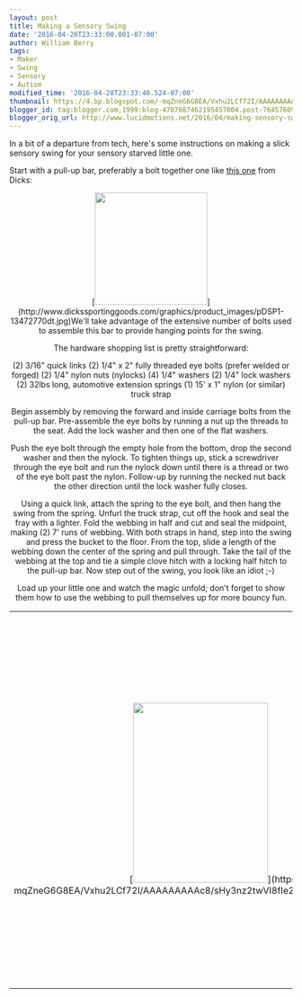 ```yaml
---
layout: post
title: Making a Sensory Swing
date: '2016-04-20T23:33:00.001-07:00'
author: William Berry
tags:
- Maker
- Swing
- Sensory
- Autism
modified_time: '2016-04-20T23:33:46.524-07:00'
thumbnail: https://4.bp.blogspot.com/-mqZneG6G8EA/Vxhu2LCf72I/AAAAAAAAAc8/sHy3nz2twVI8fIe2AOXsXlIhubib5D0AQCKgB/s72-c/IMG_2605.JPG
blogger_id: tag:blogger.com,1999:blog-4707687462195457004.post-7645760908505450903
blogger_orig_url: http://www.lucidmotions.net/2016/04/making-sensory-swing.html
---
```


In a bit of a departure from tech, here's some instructions on making a slick 
sensory swing for your sensory starved little one. 

Start with a pull-up bar, preferably a bolt together one like [this 
one](http://www.dickssportinggoods.com/product/index.jsp?productId=13243144) 
from Dicks: 
<div class="separator" style="clear: both; text-align: center;">[<img 
border="0" 
src="http://www.dickssportinggoods.com/graphics/product_images/pDSP1-13472770dt.jpg" 
height="200" width="200" 
/>](http://www.dickssportinggoods.com/graphics/product_images/pDSP1-13472770dt.jpg)We'll 
take advantage of the extensive number of bolts used to assemble this bar to 
provide hanging points for the swing. 

The hardware shopping list is pretty straightforward: 

(2) 3/16" quick links 
(2) 1/4" x 2" fully threaded eye bolts (prefer welded or forged) 
(2) 1/4" nylon nuts (nylocks) 
(4) 1/4" washers 
(2) 1/4" lock washers 
(2) 32lbs long, automotive extension springs 
(1) 15' x 1" nylon (or similar) truck strap 

Begin assembly by removing the forward and inside carriage bolts from the 
pull-up bar.  Pre-assemble the eye bolts by running a nut up the threads to 
the seat.  Add the lock washer and then one of the flat washers. 

Push the eye bolt through the empty hole from the bottom, drop the second 
washer and then the nylock.  To tighten things up, stick a screwdriver through 
the eye bolt and run the nylock down until there is a thread or two of the eye 
bolt past the nylon.  Follow-up by running the necked nut back the other 
direction until the lock washer fully closes. 

Using a quick link, attach the spring to the eye bolt, and then hang the swing 
from the spring.  Unfurl the truck strap, cut off the hook and seal the fray 
with a lighter.  Fold the webbing in half and cut and seal the midpoint, 
making (2) 7' runs of webbing.  With both straps in hand, step into the swing 
and press the bucket to the floor.  From the top, slide a length of the 
webbing down the center of the spring and pull through.  Take the tail of the 
webbing at the top and tie a simple clove hitch with a locking half hitch to 
the pull-up bar.  Now step out of the swing, you look like an idiot ;-) 


Load up your little one and watch the magic unfold; don't forget to show them 
how to use the webbing to pull themselves up for more bouncy fun. 

<table align="center" cellpadding="0" cellspacing="0" 
class="tr-caption-container" style="margin-left: auto; margin-right: auto; 
text-align: center;"><td style="text-align: center;">[<img border="0" 
height="320" 
src="https://4.bp.blogspot.com/-mqZneG6G8EA/Vxhu2LCf72I/AAAAAAAAAc8/sHy3nz2twVI8fIe2AOXsXlIhubib5D0AQCKgB/s320/IMG_2605.JPG" 
width="240" 
/>](https://4.bp.blogspot.com/-mqZneG6G8EA/Vxhu2LCf72I/AAAAAAAAAc8/sHy3nz2twVI8fIe2AOXsXlIhubib5D0AQCKgB/s1600/IMG_2605.JPG)<td 
class="tr-caption" style="text-align: center;">Assembled Eye Bolt<table 
cellpadding="0" cellspacing="0" class="tr-caption-container" style="float: 
left; text-align: left;"><td style="text-align: center;">[<img border="0" 
height="320" 
src="https://1.bp.blogspot.com/-gaFrWD1CeOI/Vxhu11zj08I/AAAAAAAAAdA/XF5qvqFrlD4WuOddUt62YymKjQJrE7ZsACKgB/s320/IMG_2607.JPG" 
width="240" 
/>](https://1.bp.blogspot.com/-gaFrWD1CeOI/Vxhu11zj08I/AAAAAAAAAdA/XF5qvqFrlD4WuOddUt62YymKjQJrE7ZsACKgB/s1600/IMG_2607.JPG)<td 
class="tr-caption" style="text-align: center;">Tightening the Nylock<table 
cellpadding="0" cellspacing="0" class="tr-caption-container" style="float: 
right; margin-left: 1em; text-align: right;"><td style="text-align: 
center;">[<img border="0" height="320" 
src="https://2.bp.blogspot.com/-pszcoF5MugE/VxhutANLAjI/AAAAAAAAAcw/7oydp386k_sJDMeeCT1-Is_VXUJqIXYEgCKgB/s320/IMG_2610.JPG" 
width="240" 
/>](https://2.bp.blogspot.com/-pszcoF5MugE/VxhutANLAjI/AAAAAAAAAcw/7oydp386k_sJDMeeCT1-Is_VXUJqIXYEgCKgB/s1600/IMG_2610.JPG)<td 
class="tr-caption" style="text-align: center;">Seat the Nylock a thread or 
two<div class="separator" style="clear: both; text-align: center;"> 
<div class="separator" style="clear: both; text-align: center;"> 
<table cellpadding="0" cellspacing="0" class="tr-caption-container" 
style="float: right; margin-left: 1em; text-align: right;"><td 
style="text-align: center;">[<img border="0" height="320" 
src="https://3.bp.blogspot.com/-0T99Ad9oGgk/VxhutD-MrzI/AAAAAAAAAcs/yZ6TdoXMGFgv0MZJsMAiY7dbGGIkxZ99QCKgB/s320/IMG_2612.JPG" 
width="240" 
/>](https://3.bp.blogspot.com/-0T99Ad9oGgk/VxhutD-MrzI/AAAAAAAAAcs/yZ6TdoXMGFgv0MZJsMAiY7dbGGIkxZ99QCKgB/s1600/IMG_2612.JPG)<td 
class="tr-caption" style="text-align: center;">Webbing exiting spring<table 
cellpadding="0" cellspacing="0" class="tr-caption-container" style="float: 
left; margin-right: 1em; text-align: left;"><td style="text-align: 
center;">[<img border="0" height="320" 
src="https://2.bp.blogspot.com/-qtlVp1lxGLk/VxhutJmEloI/AAAAAAAAAco/ueih2doenn4vXolzDlD3ZRY5MYkA-wznACKgB/s320/IMG_2611.JPG" 
width="240" 
/>](https://2.bp.blogspot.com/-qtlVp1lxGLk/VxhutJmEloI/AAAAAAAAAco/ueih2doenn4vXolzDlD3ZRY5MYkA-wznACKgB/s1600/IMG_2611.JPG)<td 
class="tr-caption" style="text-align: center;">Webbing tied off &amp; fished 
through spring 










<div class="separator" style="clear: both; text-align: center;"> 



<table align="center" cellpadding="0" cellspacing="0" 
class="tr-caption-container" style="clear: right; margin-bottom: 1em; 
margin-left: auto; margin-right: auto; text-align: center;"><td 
style="text-align: center;">[<img border="0" height="320" 
src="https://2.bp.blogspot.com/-P6_cb8Flwl8/VxhuvC9SlJI/AAAAAAAAAc0/o4rY8dLZuJ0yuugcbyUy-uFJXPQKR2KcACKgB/s320/IMG_2613.JPG" 
width="240" 
/>](https://2.bp.blogspot.com/-P6_cb8Flwl8/VxhuvC9SlJI/AAAAAAAAAc0/o4rY8dLZuJ0yuugcbyUy-uFJXPQKR2KcACKgB/s1600/IMG_2613.JPG)<td 
class="tr-caption" style="text-align: center;">The swing fully assembled 
<div class="separator" style="clear: both; text-align: center;"> 